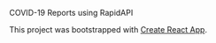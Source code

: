 COVID-19 Reports using RapidAPI

This project was bootstrapped with [Create React App](https://github.com/facebook/create-react-app).

